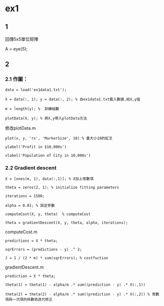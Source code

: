 # ex1

## 1

回傳5x5單位矩陣

A = eye(5);

## 2

### 2.1 作圖：

    data = load('ex1data1.txt');

    X = data(:, 1); y = data(:, 2); % 自ex1data1.txt載入數據,給X,y值

    m = length(y); %  訓練組數

    plotData(X, y); % 將X,y帶入plotData方法

修改plotData.m

    plot(x, y, 'rx', 'MarkerSize', 10) % 畫大小10的紅叉

    ylabel('Profit in $10,000s')

    xlabel('Population of City in 10,000s')

### 2.2 Gradient descent

    X = [ones(m, 1), data(:,1)]; % X加上常數項

    theta = zeros(2, 1); % initialize fitting parameters

    iterations = 1500;

    alpha = 0.01; % 設定參數

    computeCost(X, y, theta)  % computeCost

    theta = gradientDescent(X, y, theta, alpha, iterations);

computeCost.m

    predictions = X * theta;

    sqrErrors = (predictions - y) .^ 2;

    J = 1 / (2 * m) * sum(sqrErrors); % costfuction

gradientDescent.m

    prediction = X * theta;

    theta(1) = theta(1) - alpha/m .* sum((prediction - y) .* X(:,1))

    theta(2) = theta(2) - alpha/m .* sum((prediction - y) .* X(:,2)) % 常數項與一次項的係數依迭代修正 

